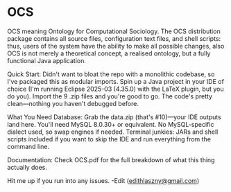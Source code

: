 # OCS
OCS meaning Ontology for Computational Sociology. The OCS distribution package contains all source files, configuration text files, and shell scripts: thus, users of the system have the ability to make all possible changes, also OCS is not merely a theoretical concept, a realised ontology, but a fully functional Java application.

Quick Start:
Didn't want to bloat the repo with a monolithic codebase, so I've packaged this as modular imports. Spin up a Java project in your IDE of choice (I'm running Eclipse 2025-03 (4.35.0) with the LaTeX plugin, but you do you). Import the 9 .zip files and you're good to go. The code's pretty clean—nothing you haven't debugged before.

What You Need
Database: Grab the data.zip (that's #10)—your IDE outputs land here. You'll need MySQL 8.0.30+ or equivalent. No MySQL-specific dialect used, so swap engines if needed.
Terminal junkies: JARs and shell scripts included if you want to skip the IDE and run everything from the command line.

Documentation:
Check OCS.pdf for the full breakdown of what this thing actually does.

Hit me up if you run into any issues.
-Edit (edithlaszny@gmail.com)

